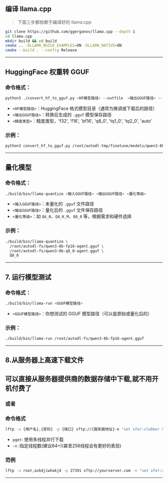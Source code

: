 ## 编译 llama.cpp

> 下面三步都依赖于编译好的 llama.cpp

```bash
git clone https://github.com/ggerganov/llama.cpp --depth 1
cd llama.cpp
mkdir build && cd build
cmake .. -DLLAMA_BUILD_EXAMPLES=ON -DLLAMA_NATIVE=ON
cmake --build . --config Release
```

---

## HuggingFace 权重转 GGUF

### 命令格式：

```bash
python3 ./convert_hf_to_gguf.py <HF模型路径> --outfile  <输出GGUF路径> --outtype <精度类型>
```

* `<HF模型路径>`：HuggingFace 格式模型目录（通常为微调或下载后的路径）
* `<输出GGUF路径>`：转换后生成的 `.gguf` 模型保存路径
* `<精度类型>`：精度类型，'f32', 'f16', 'bf16', 'q8_0', 'tq1_0', 'tq2_0', 'auto'

### 示例：

```bash
python3 convert_hf_to_gguf.py /root/autodl-tmp/finetune/models/qwen3-8b-qlora/merged --outfile /root/autodl-fs/qwen3-8b-fp16-agent.gguf --outtype f16  
```

---

## 量化模型

### 命令格式：

```bash
./build/bin/llama-quantize <输入GGUF路径> <输出GGUF路径> <量化等级>
```

* `<输入GGUF路径>`：未量化的 `.gguf` 文件路径
* `<输出GGUF路径>`：量化后的 `.gguf` 文件保存路径
* `<量化等级>`：如 `Q4_0`、`Q4_K_M`、`Q8_0` 等，根据需求和硬件选择

### 示例：

```bash
./build/bin/llama-quantize \
  /root/autodl-fs/qwen3-8b-fp16-agent.gguf \
  /root/autodl-fs/qwen3-8b-q8_0-agent.gguf \
  Q8_0
```

---

## 7. 运行模型测试

### 命令格式：

```bash
./build/bin/llama-run <GGUF模型路径>
```

* `<GGUF模型路径>`：你想测试的 GGUF 模型路径（可以是原始或量化后的）

### 示例：

```bash
./build/bin/llama-run /root/autodl-fs/qwen3-8b-fp16-agent.gguf
```

---
## 8.从服务器上高速下载文件

## 可以直接从服务器提供商的数据存储中下载,就不用开机付费了

### 或者
### 命令格式
```bash
lftp -u {用户名},{密码} -p {端口} sftp://{服务器地址}-e "set xfer:clobber true;  pget -n {线程数} {服务器文件路径} -o {本地文件名/路径}: bye"
```
* `pget`: 使用多线程并行下载
* `-n` :指定线程数(建议64+)(甚至256线程会有更好的表现)
### 范例
```bash
lftp -u root,askdjiwhakjd -p 27391 sftp://yourserver.com -e "set xfer:clobber true; pget -n 256 /root/autodl-fs/qwen3-8b-fp16-agent.gguf -o qwen3-8b-fp16-agent.gguf; bye"
```
---
